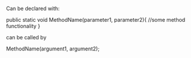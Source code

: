 Can be declared with:

public static void MethodName(parameter1, parameter2){
	//some method functionality
}

can be called by 

MethodName(argument1, argument2);